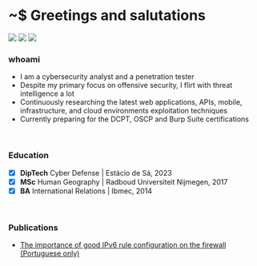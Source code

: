 # ~$ Greetings and salutations

<p><a href="https://github.com/igorkcarneiro"><img src="https://img.shields.io/badge/-GitHub-black?style=flat-square&logo=github"></a>
<a href="https://www.linkedin.com/in/igor-carneiro/"><img src="https://img.shields.io/badge/-LinkedIn-blue?style=flat-square&logo=linkedin"></a> 
<a href="mailto:igorcarneiros@pm.me"><img src="https://img.shields.io/badge/-Protonmail-purple?style=flat-square&logo=protonmail"></a> 

<br>

### whoami

- I am a cybersecurity analyst and a penetration tester
- Despite my primary focus on offensive security, I flirt with threat intelligence a lot
- Continuously researching the latest web applications, APIs, mobile, infrastructure, and cloud environments exploitation techniques
- Currently preparing for the DCPT, OSCP and Burp Suite certifications

<br>

### Education
- [x] <b>DipTech</b> Cyber Defense | Estácio de Sá, 2023
- [x] <b>MSc</b> Human Geography | Radboud Universiteit Nijmegen, 2017
- [x] <b>BA</b> International Relations | Ibmec, 2014

<br>

### Publications

- [The importance of good IPv6 rule configuration on the firewall (Portuguese only)](https://sidechannel.blog/a-importancia-de-uma-boa-configuracao-de-regras-ipv6-no-firewall/)
